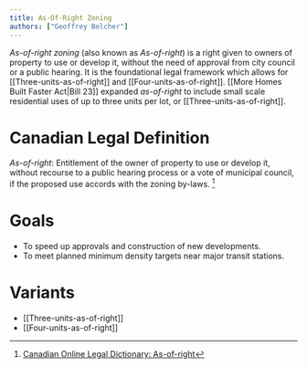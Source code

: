 ```yaml
---
title: As-Of-Right Zoning
authors: ["Geoffrey Belcher"]
---
```


_As-of-right zoning_ (also known as _As-of-right_) is a right given to owners of property to use or develop it, without the need of approval from city council or a public hearing. It is the foundational legal framework which allows for [[Three-units-as-of-right]] and [[Four-units-as-of-right]]. [[More Homes Built Faster Act|Bill 23]] expanded *as-of-right* to include small scale residential uses of up to three units per lot, or [[Three-units-as-of-right]].

# Canadian Legal Definition
*As-of-right*: Entitlement of the owner of property to use or develop it, without recourse to a public hearing process or a vote of municipal council, if the proposed use accords with the zoning by-laws. [^1]

# Goals
- To speed up approvals and construction of new developments.
- To meet planned minimum density targets near major transit stations.

# Variants
- [[Three-units-as-of-right]]
- [[Four-units-as-of-right]]

[^1]: [Canadian Online Legal Dictionary: As-of-right](https://irwinlaw.com/cold/as-of-right/#:~:text=Entitlement%20of%20the%20owner%20of,with%20the%20zoning%20by%2Dlaws)
